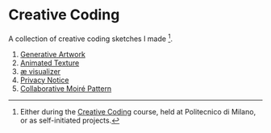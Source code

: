 # Creative Coding

A collection of creative coding sketches I made [^1].

1. [Generative Artwork](https://drawwithcode.github.io/2021-01-benedettoandrea/)
2. [Animated Texture](https://drawwithcode.github.io/02-animated-texture-benedettoandrea/)
3. [æ visualizer](https://drawwithcode.github.io/2021-03-benedettoandrea/)
4. [Privacy Notice](https://drawwithcode.github.io/2021-04-benedettoandrea/)
5. [Collaborative Moiré Pattern](https://drawwithcode.github.io/2021-05-benedettoandrea/)

[^1]: Either during the [Creative Coding](https://drawwithcode.github.io/) course, held at Politecnico di Milano, or as self-initiated projects.
